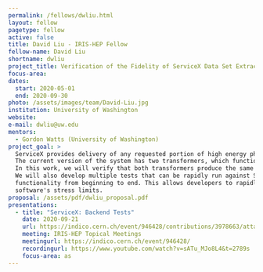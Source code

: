 ```yaml
---
permalink: /fellows/dwliu.html
layout: fellow
pagetype: fellow
active: false
title: David Liu - IRIS-HEP Fellow
fellow-name: David Liu
shortname: dwliu
project_title: Verification of the Fidelity of ServiceX Data Set Extractions Using Python and C++
focus-area:
dates:
  start: 2020-05-01
  end: 2020-09-30
photo: /assets/images/team/David-Liu.jpg
institution: University of Washington
website:
e-mail: dwliu@uw.edu
mentors:
  - Gordon Watts (University of Washington)
project_goal: >
  ServiceX provides delivery of any requested portion of high energy physics data sets for analysis.
  The current version of the system has two transformers, which function for Python and C++.
  In this work, we will verify that both transformers produce the same outputs when queried.
  We will also develop multiple tests that can be rapidly run against ServiceX to test the whole system's
  functionality from beginning to end. This allows developers to rapidly find and fix bugs and test the
  software's stress limits.
proposal: /assets/pdf/dwliu_proposal.pdf
presentations:
  - title: "ServiceX: Backend Tests"
    date: 2020-09-21
    url: https://indico.cern.ch/event/946428/contributions/3978663/attachments/2106266/3542254/Talk_for_IRIS-HEP.pdf
    meeting: IRIS-HEP Topical Meetings
    meetingurl: https://indico.cern.ch/event/946428/
    recordingurl: https://www.youtube.com/watch?v=sATu_MJo8L4&t=2789s
    focus-area: as
---
```

